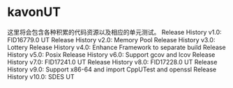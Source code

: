kavonUT
=======

这里将会包含各种积累的代码资源以及相应的单元测试。
Release History v1.0:  FID16779.0 UT
Release History v2.0:  Memory Pool
Release History v3.0:  Lottery
Release History v4.0:  Enhance Framework to separate build
Release History v5.0:  Posix
Release History v6.0:  Support gcov and lcov
Release History v7.0:  FID17241.0 UT
Release History v8.0:  FID17228.0 UT
Release History v9.0:  Support x86-64 and import CppUTest and openssl
Release History v10.0: SDES UT
